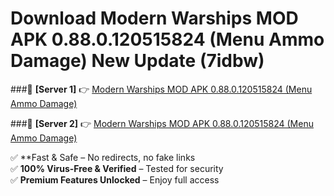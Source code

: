 # Download Modern Warships MOD APK 0.88.0.120515824 (Menu Ammo Damage) New Update (7idbw)  



###🔹 **[Server 1]** 👉 [Modern Warships MOD APK 0.88.0.120515824 (Menu Ammo Damage)](https://apkcomod.com?title=Modern_Warships_MOD_APK_0.88.0.120515824_(Menu_Ammo_Damage)) 

###🔹 **[Server 2]** 👉 [Modern Warships MOD APK 0.88.0.120515824 (Menu Ammo Damage)](https://apkcomod.com?title=Modern_Warships_MOD_APK_0.88.0.120515824_(Menu_Ammo_Damage))  

✅ **Fast & Safe – No redirects, no fake links  
✅ **100% Virus-Free & Verified** – Tested for security  
✅ **Premium Features Unlocked** – Enjoy full access  



